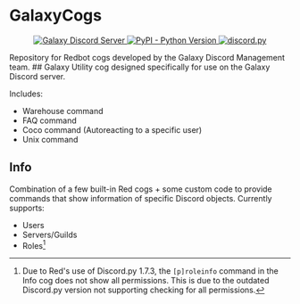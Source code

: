 # GalaxyCogs
<p align="center">
  <a href="https://discord.com/invite/robloxgalaxy">
    <img src="https://discordapp.com/api/guilds/204965774618656769/widget.png?style=shield" alt="Galaxy Discord Server">
  </a>
  <a href="https://www.python.org/downloads/">
    <img alt="PyPI - Python Version" src="https://img.shields.io/pypi/pyversions/Red-Discordbot">
  </a>
  <a href="https://github.com/Rapptz/discord.py/">
     <img src="https://img.shields.io/badge/discord-py-blue.svg" alt="discord.py">
  </a>
</p>
Repository for Redbot cogs developed by the Galaxy Discord Management team.
## Galaxy
Utility cog designed specifically for use on the Galaxy Discord server. 

Includes:
* Warehouse command
* FAQ command
* Coco command (Autoreacting to a specific user)
* Unix command
## Info
Combination of a few built-in Red cogs + some custom code to provide commands that show information of specific Discord objects.
Currently supports:
* Users
* Servers/Guilds
* Roles[^dpy_notice]
[^dpy_notice]:
    Due to Red's use of Discord.py 1.7.3, the ``[p]roleinfo`` command in the Info cog does not show all permissions. This is due to the outdated Discord.py version not supporting checking for all permissions.